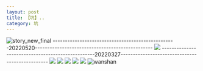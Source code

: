 ```yaml
---
layout: post
title: 【坑】..
category: 坑
---
```

![story_new_final](http://rbwl8nwm4.hd-bkt.clouddn.com/img/story_new_final_0322.png)
--------------------------------------------------20220520------------------------------------------------
![](http://rc5p5sl4z.hd-bkt.clouddn.com/img/keng_220520_3.jpg)
--------------------------------------------------20220327------------------------------------------------
![](http://rbwl8nwm4.hd-bkt.clouddn.com/img/ali-220327-6.jpg)
![](http://rbwl8nwm4.hd-bkt.clouddn.com/img/ali-220327-4.jpg)
![](http://rbwl8nwm4.hd-bkt.clouddn.com/img/ali-220327-5.jpg)
![](http://rbwl8nwm4.hd-bkt.clouddn.com/img/ali-220327-2.jpg)
![](http://rbwl8nwm4.hd-bkt.clouddn.com/img/ali-220327-3.jpg)
![wanshan](http://rbwl8nwm4.hd-bkt.clouddn.com/img/wanshan.png)